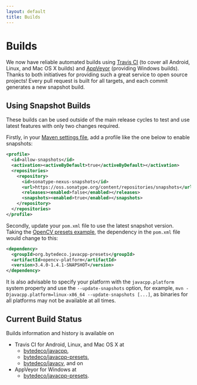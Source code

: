```yaml
---
layout: default
title: Builds
---
```


Builds
======

We now have reliable automated builds using [Travis CI](https://www.travis-ci.org/) (to cover all Android, Linux, and Mac OS X builds) and [AppVeyor](https://www.appveyor.com/) (providing Windows builds). Thanks to both initiatives for providing such a great service to open source projects! Every pull request is built for all targets, and each commit generates a new snapshot build.

Using Snapshot Builds
---------------------

These builds can be used outside of the main release cycles to test and use latest features with only two changes required.

Firstly, in your [Maven settings file](https://maven.apache.org/settings.html), add a profile like the one below to enable snapshots:

```xml
<profile>
  <id>allow-snapshots</id>
  <activation><activeByDefault>true</activeByDefault></activation>
  <repositories>
    <repository>
      <id>sonatype-nexus-snapshots</id>
      <url>https://oss.sonatype.org/content/repositories/snapshots</url>
      <releases><enabled>false</enabled></releases>
      <snapshots><enabled>true</enabled></snapshots>
    </repository>
  </repositories>
</profile>
```

Secondly, update your `pom.xml` file to use the latest snapshot version. Taking the [OpenCV presets example](https://github.com/bytedeco/javacpp-presets/tree/master/opencv#sample-usage), the dependency in the `pom.xml` file would change to this:

```xml
<dependency>
  <groupId>org.bytedeco.javacpp-presets</groupId>
  <artifactId>opencv-platform</artifactId>
  <version>3.4.0-1.4.1-SNAPSHOT</version>
</dependency>
```

It is also advisable to specify your platform with the `javacpp.platform` system property and use the `--update-snapshots` option, for example, `mvn -Djavacpp.platform=linux-x86_64 --update-snapshots [...]`, as binaries for all platforms may not be available at all times.

Current Build Status
---------------------

Builds information and history is available on

 * Travis CI for Android, Linux, and Mac OS X at
   * [bytedeco/javacpp](https://travis-ci.org/bytedeco/javacpp),
   * [bytedeco/javacpp-presets](https://travis-ci.org/bytedeco/javacpp-presets),
   * [bytedeco/javacv](https://travis-ci.org/bytedeco/javacv), and on
 * AppVeyor for Windows at
   * [bytedeco/javacpp-presets](https://ci.appveyor.com/project/Bytedeco/javacpp-presets).

